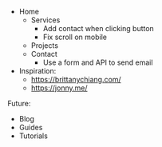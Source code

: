 - Home
    - Services
        - Add contact when clicking button
        - Fix scroll on mobile
    - Projects
    - Contact
        - Use a form and API to send email
- Inspiration:
    - https://brittanychiang.com/
    - https://jonny.me/

Future:
- Blog
- Guides
- Tutorials